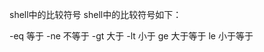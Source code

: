 
shell中的比较符号
shell中的比较符号如下：

-eq			等于
-ne			不等于
-gt			大于
-lt			小于
ge			大于等于
le          小于等于












